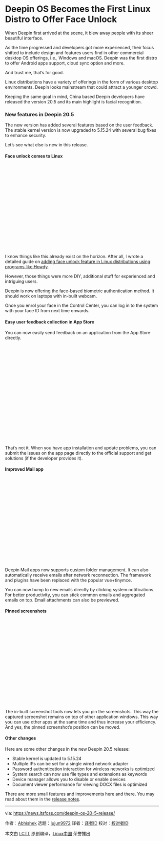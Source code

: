 [#]: subject: "Deepin OS Becomes the First Linux Distro to Offer Face Unlock"
[#]: via: "https://news.itsfoss.com/deepin-os-20-5-release/"
[#]: author: "Abhishek https://news.itsfoss.com/author/root/"
[#]: collector: "lujun9972"
[#]: translator: "lkxed"
[#]: reviewer: " "
[#]: publisher: " "
[#]: url: " "

Deepin OS Becomes the First Linux Distro to Offer Face Unlock
======

When Deepin first arrived at the scene, it blew away people with its sheer beautiful interface.

As the time progressed and developers got more experienced, their focus shifted to include design and features users find in other commercial desktop OS offerings, i.e., Windows and macOS. Deepin was the first distro to offer Android apps support, cloud sync option and more.

And trust me, that’s for good.

Linux distributions have a variety of offerings in the form of various desktop environments. Deepin looks mainstream that could attract a younger crowd.

Keeping the same goal in mind, China based Deepin developers have released the version 20.5 and its main highlight is facial recognition.

### New features in Deepin 20.5

The new version has added several features based on the user feedback. The stable kernel version is now upgraded to 5.15.24 with several bug fixes to enhance security.

Let’s see what else is new in this release.

#### Face unlock comes to Linux

![][1]

I know things like this already exist on the horizon. After all, I wrote a detailed guide on [adding face unlock feature in Linux distributions using programs like Howdy][2].

However, those things were more DIY, additional stuff for experienced and intriguing users.

Deepin is now offering the face-based biometric authentication method. It should work on laptops with in-built webcam.

Once you enrol your face in the Control Center, you can log in to the system with your face ID from next time onwards.

#### Easy user feedback collection in App Store

You can now easily send feedback on an application from the App Store directly.

![][3]

That’s not it. When you have app installation and update problems, you can submit the issues on the app page directly to the official support and get solutions (if the developer provides it).

#### Improved Mail app

![][1]

Deepin Mail apps now supports custom folder management. It can also automatically receive emails after network reconnection. The framework and plugins have been replaced with the popular vue+tinymce.

You can now hump to new emails directly by clicking system notifications. For better productivity, you can stick common emails and aggregated emails on top. Email attachments can also be previewed.

#### Pinned screenshots

![][1]

The in-built screenshot tools now lets you pin the screenshots. This way the captured screenshot remains on top of other application windows. This way you can use other apps at the same time and thus increase your efficiency. And yes, the pinned screenshot’s position can be moved.

#### Other changes

Here are some other changes in the new Deepin 20.5 release:

  * Stable kernel is updated to 5.15.24
  * Multiple IPs can be set for a single wired network adapter
  * Password authentication interaction for wireless networks is optimized
  * System search can now use file types and extensions as keywords
  * Device manager allows you to disable or enable devices
  * Document viewer performance for viewing DOCX files is optimized



There are more small features and improvements here and there. You may read about them in the [release notes][4].

--------------------------------------------------------------------------------

via: https://news.itsfoss.com/deepin-os-20-5-release/

作者：[Abhishek][a]
选题：[lujun9972][b]
译者：[译者ID](https://github.com/译者ID)
校对：[校对者ID](https://github.com/校对者ID)

本文由 [LCTT](https://github.com/LCTT/TranslateProject) 原创编译，[Linux中国](https://linux.cn/) 荣誉推出

[a]: https://news.itsfoss.com/author/root/
[b]: https://github.com/lujun9972
[1]: data:image/svg+xml;base64,PHN2ZyBoZWlnaHQ9IjQzMyIgd2lkdGg9Ijc4MCIgeG1sbnM9Imh0dHA6Ly93d3cudzMub3JnLzIwMDAvc3ZnIiB2ZXJzaW9uPSIxLjEiLz4=
[2]: https://itsfoss.com/face-unlock-ubuntu/
[3]: data:image/svg+xml;base64,PHN2ZyBoZWlnaHQ9IjQ4OCIgd2lkdGg9Ijc4MCIgeG1sbnM9Imh0dHA6Ly93d3cudzMub3JnLzIwMDAvc3ZnIiB2ZXJzaW9uPSIxLjEiLz4=
[4]: https://www.deepin.org/en/2022/03/31/deepin-20-5/

